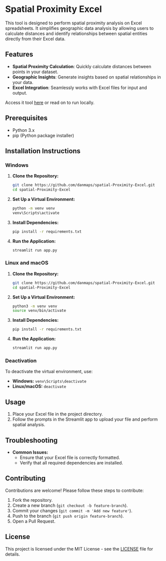 # Spatial Proximity Excel

This tool is designed to perform spatial proximity analysis on Excel spreadsheets. It simplifies geographic data analysis by allowing users to calculate distances and identify relationships between spatial entities directly from their Excel data.

## Features

- **Spatial Proximity Calculation**: Quickly calculate distances between points in your dataset.
- **Geographic Insights**: Generate insights based on spatial relationships in your data.
- **Excel Integration**: Seamlessly works with Excel files for input and output.

Access it tool [here](https://spatial-proximity-excel.streamlit.app/) or read on to run locally.

## Prerequisites

- Python 3.x
- pip (Python package installer)

## Installation Instructions

### Windows

1. **Clone the Repository:**
   ```bash
   git clone https://github.com/danmaps/spatial-Proximity-Excel.git
   cd spatial-Proximity-Excel
   ```

2. **Set Up a Virtual Environment:**
   ```bash
   python -m venv venv
   venv\Scripts\activate
   ```

3. **Install Dependencies:**
   ```bash
   pip install -r requirements.txt
   ```

4. **Run the Application:**
   ```bash
   streamlit run app.py
   ```

### Linux and macOS

1. **Clone the Repository:**
   ```bash
   git clone https://github.com/danmaps/spatial-Proximity-Excel.git
   cd spatial-Proximity-Excel
   ```

2. **Set Up a Virtual Environment:**
   ```bash
   python3 -m venv venv
   source venv/bin/activate
   ```

3. **Install Dependencies:**
   ```bash
   pip install -r requirements.txt
   ```

4. **Run the Application:**
   ```bash
   streamlit run app.py
   ```

### Deactivation
To deactivate the virtual environment, use:
- **Windows:** `venv\Scripts\deactivate`
- **Linux/macOS:** `deactivate`

## Usage

1. Place your Excel file in the project directory.
2. Follow the prompts in the Streamlit app to upload your file and perform spatial analysis.

## Troubleshooting

- **Common Issues:** 
  - Ensure that your Excel file is correctly formatted.
  - Verify that all required dependencies are installed.

## Contributing

Contributions are welcome! Please follow these steps to contribute:

1. Fork the repository.
2. Create a new branch (`git checkout -b feature-branch`).
3. Commit your changes (`git commit -m 'Add new feature'`).
4. Push to the branch (`git push origin feature-branch`).
5. Open a Pull Request.

## License

This project is licensed under the MIT License - see the [LICENSE](LICENSE) file for details.
